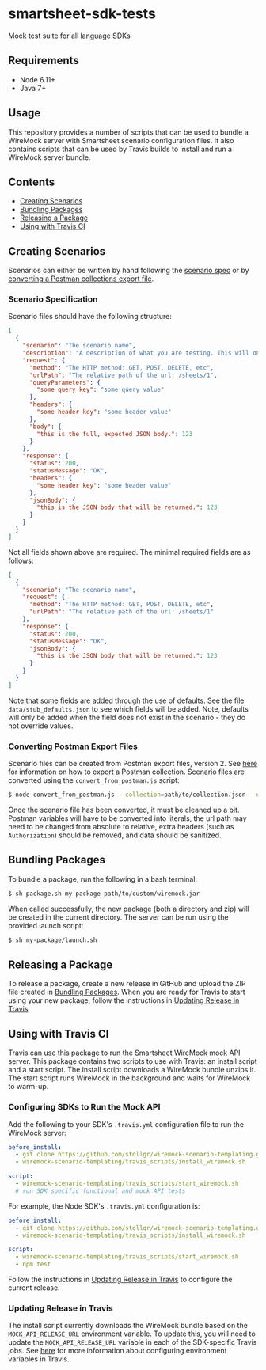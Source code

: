 # smartsheet-sdk-tests
Mock test suite for all language SDKs

## Requirements
* Node 6.11+
* Java 7+

## Usage
This repository provides a number of scripts that can be used to bundle a WireMock server with Smartsheet scenario configuration files. It also contains scripts that can be used by Travis builds to install and run a WireMock server bundle.

## Contents
* [Creating Scenarios](#creating-scenarios)
* [Bundling Packages](#bundling-packages)
* [Releasing a Package](#releasing-a-package)
* [Using with Travis CI](#using-with-travis-ci)

## Creating Scenarios
Scenarios can either be written by hand following the [scenario spec](#scenario-specification) or by [converting a Postman collections export file](#converting-postman-export-files).

### Scenario Specification
Scenario files should have the following structure:

```json
[
  {
    "scenario": "The scenario name",
    "description": "A description of what you are testing. This will only appear in the generated docs.",
    "request": {
      "method": "The HTTP method: GET, POST, DELETE, etc",
      "urlPath": "The relative path of the url: /sheets/1",
      "queryParameters": {
        "some query key": "some query value"
      },
      "headers": {
        "some header key": "some header value"
      },
      "body": {
        "this is the full, expected JSON body.": 123
      }
    },
    "response": {
      "status": 200,
      "statusMessage": "OK",
      "headers": {
        "some header key": "some header value"
      },
      "jsonBody": {
        "this is the JSON body that will be returned.": 123
      }
    }
  }
]
```

Not all fields shown above are required. The minimal required fields are as follows:

```json
[
  {
    "scenario": "The scenario name",
    "request": {
      "method": "The HTTP method: GET, POST, DELETE, etc",
      "urlPath": "The relative path of the url: /sheets/1"
    },
    "response": {
      "status": 200,
      "statusMessage": "OK",
      "jsonBody": {
        "this is the JSON body that will be returned.": 123
      }
    }
  }
]
```

Note that some fields are added through the use of defaults. See the file `data/stub_defaults.json` to see which fields will be added. Note, defaults will only be added when the field does not exist in the scenario - they do not override values.

### Converting Postman Export Files
Scenario files can be created from Postman export files, version 2. See [here](https://www.getpostman.com/docs/postman/collections/data_formats) for information on how to export a Postman collection. Scenario files are converted using the `convert_from_postman.js` script:

```bash
$ node convert_from_postman.js --collection=path/to/collection.json --output=my_scenarios.json
```

Once the scenario file has been converted, it must be cleaned up a bit. Postman variables will have to be converted into literals, the url path may need to be changed from absolute to relative, extra headers (such as `Authorization`) should be removed, and data should be sanitized.

## Bundling Packages
To bundle a package, run the following in a bash terminal:

```bash
$ sh package.sh my-package path/to/custom/wiremock.jar
```

When called successfully, the new package (both a directory and zip) will be created in the current directory. The server can be run using the provided launch script:

```bash
$ sh my-package/launch.sh
```

## Releasing a Package
To release a package, create a new release in GitHub and upload the ZIP file created in [Bundling Packages](#bundling-packages). When you are ready for Travis to start using your new package, follow the instructions in [Updating Release in Travis](#updating-release-in-travis)

## Using with Travis CI
Travis can use this package to run the Smartsheet WireMock mock API server. This package contains two scripts to use with Travis: an install script and a start script. The install script downloads a WireMock bundle unzips it. The start script runs WireMock in the background and waits for WireMock to warm-up.

### Configuring SDKs to Run the Mock API
Add the following to your SDK's `.travis.yml` configuration file to run the WireMock server:

```yaml
before_install:
  - git clone https://github.com/stollgr/wiremock-scenario-templating.git
  - wiremock-scenario-templating/travis_scripts/install_wiremock.sh

script:
  - wiremock-scenario-templating/travis_scripts/start_wiremock.sh
  # run SDK specific functional and mock API tests
```

For example, the Node SDK's `.travis.yml` configuration is:

```yaml
before_install:
  - git clone https://github.com/stollgr/wiremock-scenario-templating.git
  - wiremock-scenario-templating/travis_scripts/install_wiremock.sh

script:
  - wiremock-scenario-templating/travis_scripts/start_wiremock.sh
  - npm test
```

Follow the instructions in [Updating Release in Travis](#updating-release-in-travis) to configure the current release.

### Updating Release in Travis
The install script currently downloads the WireMock bundle based on the `MOCK_API_RELEASE_URL` environment variable. To update this, you will need to update the `MOCK_API_RELEASE_URL` variable in each of the SDK-specific Travis jobs. See [here](https://docs.travis-ci.com/user/environment-variables/#Defining-Variables-in-Repository-Settings) for more information about configuring environment variables in Travis.
